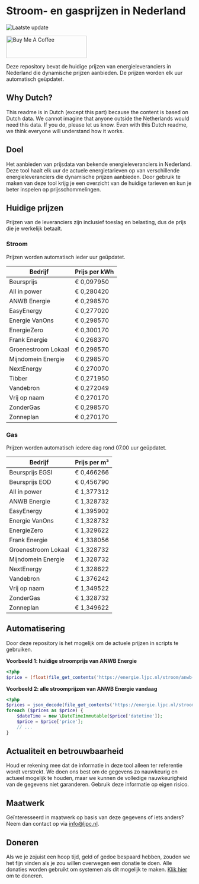 # Stroom- en gasprijzen in Nederland

![Laatste update](https://img.shields.io/badge/laatste%20update-2024--11--23%2008%3A00%20CET-brightgreen)

<a href="https://www.buymeacoffee.com/Lars-" target="_blank"><img src="https://cdn.buymeacoffee.com/buttons/v2/default-orange.png" alt="Buy Me A Coffee" height="60" style="height: 60px !important;width: 217px !important;" ></a>

Deze repository bevat de huidige prijzen van energieleveranciers in Nederland die dynamische prijzen aanbieden. De prijzen worden elk uur automatisch geüpdatet.

## Why Dutch?

This readme is in Dutch (except this part) because the content is based on Dutch data. We cannot imagine that anyone outside the Netherlands would need this data. If you do, please let us know. Even with this Dutch readme, we think
everyone will understand how it works.

## Doel

Het aanbieden van prijsdata van bekende energieleveranciers in Nederland. Deze tool haalt elk uur de actuele energietarieven op van verschillende energieleveranciers die dynamische prijzen aanbieden. Door gebruik te maken van deze tool
krijg je een overzicht van de huidige tarieven en kun je beter inspelen op prijsschommelingen.

## Huidige prijzen

Prijzen van de leveranciers zijn inclusief toeslag en belasting, dus de prijs die je werkelijk betaalt.

### Stroom

Prijzen worden automatisch ieder uur geüpdatet.

 Bedrijf | Prijs per kWh 
---------|---------------
Beursprijs | € 0,097950
All in power | € 0,280420
ANWB Energie | € 0,298570
EasyEnergy | € 0,277020
Energie VanOns | € 0,298570
EnergieZero | € 0,300170
Frank Energie | € 0,268370
Groenestroom Lokaal | € 0,298570
Mijndomein Energie | € 0,298570
NextEnergy | € 0,270070
Tibber | € 0,271950
Vandebron | € 0,272049
Vrij op naam | € 0,270170
ZonderGas | € 0,298570
Zonneplan | € 0,270170


### Gas

Prijzen worden automatisch iedere dag rond 07.00 uur geüpdatet.

 Bedrijf | Prijs per m³ 
---------|--------------
Beursprijs EGSI | € 0,466266
Beursprijs EOD | € 0,456790
All in power | € 1,377312
ANWB Energie | € 1,328732
EasyEnergy | € 1,395902
Energie VanOns | € 1,328732
EnergieZero | € 1,329622
Frank Energie | € 1,338056
Groenestroom Lokaal | € 1,328732
Mijndomein Energie | € 1,328732
NextEnergy | € 1,328622
Vandebron | € 1,376242
Vrij op naam | € 1,349522
ZonderGas | € 1,328732
Zonneplan | € 1,349622


## Automatisering

Door deze repository is het mogelijk om de actuele prijzen in scripts te gebruiken.

**Voorbeeld 1: huidige stroomprijs van ANWB Energie**

```php
<?php
$price = (float)file_get_contents('https://energie.ljpc.nl/stroom/anwb-energie-nu.txt');

```

**Voorbeeld 2: alle stroomprijzen van ANWB Energie vandaag**

```php
<?php
$prices = json_decode(file_get_contents('https://energie.ljpc.nl/stroom/all-in-power-vandaag.json'),true);
foreach ($prices as $price) {
    $dateTime = new \DateTimeImmutable($price['datetime']);
    $price = $price['price'];
    // ...
}
```

## Actualiteit en betrouwbaarheid

Houd er rekening mee dat de informatie in deze tool alleen ter referentie wordt verstrekt. We doen ons best om de gegevens zo nauwkeurig en actueel mogelijk te houden, maar we kunnen de volledige nauwkeurigheid van de gegevens niet
garanderen. Gebruik deze informatie op eigen risico.

## Maatwerk

Geïnteresseerd in maatwerk op basis van deze gegevens of iets anders? Neem dan contact op
via [info@ljpc.nl](mailto:info@ljpc.nl?subject=Energie%20prijzen).

## Doneren

Als we je zojuist een hoop tijd, geld of gedoe bespaard hebben, zouden we het fijn vinden als je zou willen overwegen een
donatie te doen. Alle donaties worden gebruikt om systemen als dit mogelijk te
maken. [Klik hier](https://www.buymeacoffee.com/Lars-) om te doneren.
